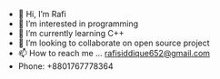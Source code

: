 - 👋 Hi, I’m Rafi
- 👀 I’m interested in programming
- 🌱 I’m currently learning C++
- 💞️ I’m looking to collaborate on open source project
- 📫 How to reach me ...
rafisiddique652@gmail.com
- Phone: +8801767778364
<!---
rafi67/rafi67 is a ✨ special ✨ repository because its `README.md` (this file) appears on your GitHub profile.
You can click the Preview link to take a look at your changes.
--->
